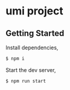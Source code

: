 # umi project

## Getting Started

Install dependencies,

```bash
$ npm i
```

Start the dev server,

```bash
$ npm run start
```
